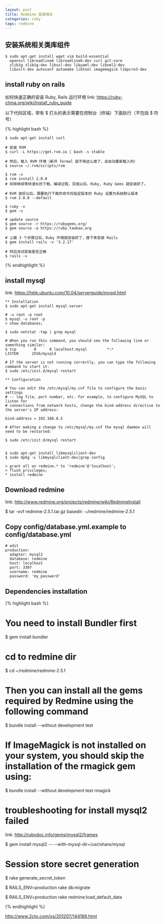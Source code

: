 ```yaml
---
layout: post
title: Redmine 安装相关
categories: ruby
tags: redmine
---
```



## 安装系统相关类库组件

	$ sudo apt-get install wget vim build-essential 
	  openssl libreadline6 libreadline6-dev curl git-core 
	  zlib1g zlib1g-dev libssl-dev libyaml-dev libxml2-dev 
	  libxslt-dev autoconf automake libtool imagemagick libpcre3-dev 

## install ruby on rails

如何快速正确的安装 Ruby, Rails 运行环境
link: <https://ruby-china.org/wiki/install_ruby_guide>

以下代码区域，带有 $ 打头的表示需要在控制台（终端）下面执行（不包括 $ 符号）

{% highlight bash %}

	$ sudo apt-get install curl

	# 安装 RVM
	$ curl -L https://get.rvm.io | bash -s stable

	# 然后，载入 RVM 环境（新开 Termal 就不用这么做了，会自动重新载入的）
	$ source ~/.rvm/scripts/rvm

	$ rvm -v
	$ rvm install 2.0.0
	# 同样继续等待漫长的下载，编译过程，完成以后，Ruby, Ruby Gems 就安装好了。

	# RVM 装好以后，需要执行下面的命令将指定版本的 Ruby 设置为系统默认版本
	$ rvm 2.0.0 --default

	$ ruby -v
	$ gem -v

	# update source
	$ gem source -r https://rubygems.org/
	$ gem source -a https://ruby.taobao.org

	# 上面 3 个步骤过后，Ruby 环境就安装好了，接下来安装 Rails
	$ gem install rails -v '3.2.17'

	# 然后测试安装是否正确
	$ rails -v

{% endhighlight %}

## install mysql

link: <https://help.ubuntu.com/10.04/serverguide/mysql.html>

	** Installation
	$ sudo apt-get install mysql-server

	# -u root -p root
	$ mysql -u root -p
	> show databases;

	$ sudo netstat -tap | grep mysql

	# When you run this command, you should see the following line or something similar:
	$ tcp        0      0 localhost:mysql         *:*                     LISTEN      2556/mysqld

	# If the server is not running correctly, you can type the following command to start it:
	$ sudo /etc/init.d/mysql restart

	** Configuration

	# You can edit the /etc/mysql/my.cnf file to configure the basic settings 
	# -- log file, port number, etc. For example, to configure MySQL to listen for
	# connections from network hosts, change the bind-address directive to the server's IP address:

	bind-address = 192.168.0.5

	# After making a change to /etc/mysql/my.cnf the mysql daemon will need to be restarted:

	$ sudo /etc/init.d/mysql restart


	$ sudo apt-get install libmysqlclient-dev
	$ sudo dpkg -L libmysqlclient-dev|grep config

	> grant all on redmine.* to 'redmine'@'localhost';
	> flush privileges;
	* install redmine

## Download redmine
link: http://www.redmine.org/projects/redmine/wiki/RedmineInstall

$ tar -xvf redmine-2.5.1.tar.gz 
basedir: ~/redmine/redmine-2.5.1

## Copy config/database.yml.example to config/database.yml

	# edit 
	production:
	  adapter: mysql2
	  database: redmine
	  host: localhost
	  port: 3307
	  username: redmine
	  password: 'my_password'


## Dependencies installation

{% highlight bash %}

# You need to install Bundler first
$ gem install bundler

# cd to redmine dir
$ cd ~/redmine/redmine-2.5.1

# Then you can install all the gems required by Redmine using the following command
$ bundle install --without development test

# If ImageMagick is not installed on your system, you should skip the installation of the rmagick gem using:
$ bundle install --without development test rmagick

# troubleshooting for install mysql2 failed
link: http://rubydoc.info/gems/mysql2/frames

$ gem install mysql2 -- --with-mysql-dir=/usr/share/mysql

# Session store secret generation
$ rake generate_secret_token

$ RAILS_ENV=production rake db:migrate

$ RAILS_ENV=production rake redmine:load_default_data

{% endhighlight %}

<http://www.2cto.com/os/201207/144189.html>
